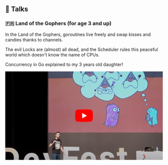## 🎤 Talks

### 🇫🇷 Land of the Gophers (for age 3 and up)

In the Land of the Gophers, goroutines live freely and swap kisses and candies thanks to channels.

The evil Locks are (almost) all dead, and the Scheduler rules this peaceful world which doesn't know the name of CPUs.

Concurrency in Go explained to my 3 years old daughter!

[![Youtube - DevFest Nantes 2018 - Au Pays des Gophers](https://raw.githubusercontent.com/nlepage/nlepage/master/yt-preview-au-pays-des-gophers.png)](https://youtu.be/kJR74dG6_1U)
